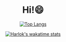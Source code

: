 <h1 text align=center>Hi!😄</h1>
<div align=center>
<!--
**JYB0/JYB0** is a ✨ _special_ ✨ repository because its `README.md` (this file) appears on your GitHub profile.

Here are some ideas to get you started:

- 🔭 I’m currently working on ...
- 🌱 I’m currently learning ...
- 👯 I’m looking to collaborate on ...
- 🤔 I’m looking for help with ...
- 💬 Ask me about ...
- 📫 How to reach me: ...
- 😄 Pronouns: ...
- ⚡ Fun fact: ...
-->
  

<!--![Anurag's GitHub stats](https://github-readme-stats.vercel.app/api?username=JYB0&show_icons=true&theme=gruvbox)-->
<!--![Top Langs](https://github-readme-stats.vercel.app/api/top-langs/?username=JYB0&layout=compact&theme=gruvbox)-->
  
[![Top Langs](https://github-readme-stats.vercel.app/api/top-langs/?username=JYB0&langs_count=10&layout=compact)]() 
<!--![Top Langs](https://github-readme-stats.vercel.app/api/top-langs/?username=JYB0&hide=html,php,css)-->
  

[![Harlok's wakatime stats](https://github-readme-stats.vercel.app/api/wakatime?username=JYB0)](https://github.com/anuraghazra/github-readme-stats)
</div>
